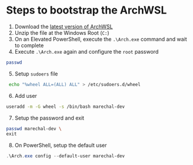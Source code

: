 # Steps to bootstrap the ArchWSL

1. Download the [latest version of ArchWSL](https://github.com/yuk7/ArchWSL/releases/latest)
2. Unzip the file at the Windows Root (`C:`)
3. On an Elevated PowerShell, execute the `.\Arch.exe` command and wait to complete
4. Execute `.\Arch.exe` again and configure the `root` password

```sh
passwd
```

5. Setup `sudoers` file

```sh
 echo "%wheel ALL=(ALL) ALL" > /etc/sudoers.d/wheel
```

6. Add user

```sh
useradd -m -G wheel -s /bin/bash marechal-dev
```

7. Setup the password and exit

```sh
passwd marechal-dev \
exit
```

8. On PowerShell, setup the default user

```powershell
.\Arch.exe config --default-user marechal-dev
```
